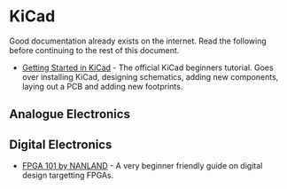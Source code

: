 # KiCad
Good documentation already exists on the internet. Read the following before continuing to the rest of this document.

- [Getting Started in KiCad](https://docs.kicad.org/6.0/en/getting_started_in_kicad/getting_started_in_kicad.html) - The official KiCad beginners tutorial. Goes over installing KiCad, designing schematics, adding new components, laying out a PCB and adding new footprints.

## Analogue Electronics

## Digital Electronics

- [FPGA 101 by NANLAND](https://nandland.com/fpga-101/) - A very beginner friendly guide on digital design targetting FPGAs.